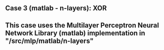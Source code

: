 ## Case 3 (matlab - n-layers): XOR

## This case uses the Multilayer Perceptron Neural Network Library (matlab) implementation in "/src/mlp/matlab/n-layers"
  
